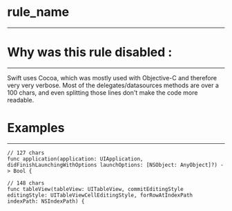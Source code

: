 # rule_name
----------

# Why was this rule disabled :
----------
Swift uses Cocoa, which was mostly used with Objective-C and therefore very very
verbose. Most of the delegates/datasources methods are over a 100 chars, and even
splitting those lines don't make the code more readable.

# Examples
----------

```
// 127 chars
func application(application: UIApplication, didFinishLaunchingWithOptions launchOptions: [NSObject: AnyObject]?) -> Bool {
```

```
// 148 chars
func tableView(tableView: UITableView, commitEditingStyle editingStyle: UITableViewCellEditingStyle, forRowAtIndexPath indexPath: NSIndexPath) {
```
